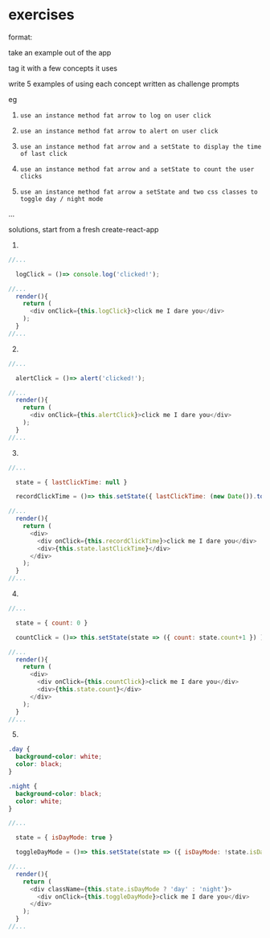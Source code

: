 # exercises

format:

take an example out of the app

tag it with a few concepts it uses

write 5 examples of using each concept written as challenge prompts

eg

1. `use an instance method fat arrow to log on user click`

2. `use an instance method fat arrow to alert on user click`

3. `use an instance method fat arrow and a setState to display the time of last click`

4. `use an instance method fat arrow and a setState to count the user clicks`

5. `use an instance method fat arrow a setState and two css classes to toggle day / night mode`

...

solutions, start from a fresh create-react-app


1.

```js
//...

  logClick = ()=> console.log('clicked!');

//...
  render(){
    return (
      <div onClick={this.logClick}>click me I dare you</div>
    );
  }
//...
```


2.

```js
//...

  alertClick = ()=> alert('clicked!');

//...
  render(){
    return (
      <div onClick={this.alertClick}>click me I dare you</div>
    );
  }
//...
```


3.

```js
//...

  state = { lastClickTime: null }

  recordClickTime = ()=> this.setState({ lastClickTime: (new Date()).toString() });

//...
  render(){
    return (
      <div>
        <div onClick={this.recordClickTime}>click me I dare you</div>
        <div>{this.state.lastClickTime}</div>
      </div>
    );
  }
//...
```


4.

```js
//...

  state = { count: 0 }

  countClick = ()=> this.setState(state => ({ count: state.count+1 }) );

//...
  render(){
    return (
      <div>
        <div onClick={this.countClick}>click me I dare you</div>
        <div>{this.state.count}</div>
      </div>
    );
  }
//...
```


5.

```css
.day {
  background-color: white;
  color: black;
}

.night {
  background-color: black;
  color: white;
}
```


```js
//...

  state = { isDayMode: true }

  toggleDayMode = ()=> this.setState(state => ({ isDayMode: !state.isDayMode }) );

//...
  render(){
    return (
      <div className={this.state.isDayMode ? 'day' : 'night'}>
        <div onClick={this.toggleDayMode}>click me I dare you</div>
      </div>
    );
  }
//...
```